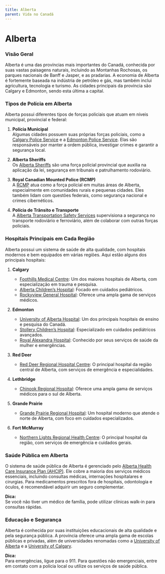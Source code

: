 ```yaml
---
title: Alberta
parent: Vida no Canadá
---
```


# Alberta

### Visão Geral

Alberta é uma das províncias mais importantes do Canadá, conhecida por suas vastas paisagens naturais, incluindo as Montanhas Rochosas, os parques nacionais de Banff e Jasper, e as pradarias. A economia de Alberta é fortemente baseada na indústria de petróleo e gás, mas também inclui agricultura, tecnologia e turismo. As cidades principais da província são Calgary e Edmonton, sendo esta última a capital.

### Tipos de Polícia em Alberta

Alberta possui diferentes tipos de forças policiais que atuam em níveis municipal, provincial e federal:

1. **Polícia Municipal**  
    Algumas cidades possuem suas próprias forças policiais, como a [Calgary Police Service](https://www.calgary.ca/cps.html) e a [Edmonton Police Service](https://www.edmontonpolice.ca). Elas são responsáveis por manter a ordem pública, investigar crimes e garantir a segurança local.

2. **Alberta Sheriffs**  
    Os [Alberta Sheriffs](https://www.alberta.ca/sheriff-services.aspx) são uma força policial provincial que auxilia na aplicação da lei, segurança em tribunais e patrulhamento rodoviário.

3. **Royal Canadian Mounted Police (RCMP)**  
    A [RCMP](https://www.rcmp-grc.gc.ca) atua como a força policial em muitas áreas de Alberta, especialmente em comunidades rurais e pequenas cidades. Eles também lidam com questões federais, como segurança nacional e crimes cibernéticos.

4. **Polícia de Trânsito e Transporte**  
    A [Alberta Transportation Safety Services](https://www.alberta.ca/transportation.aspx) supervisiona a segurança no transporte rodoviário e ferroviário, além de colaborar com outras forças policiais.

### Hospitais Principais em Cada Região

Alberta possui um sistema de saúde de alta qualidade, com hospitais modernos e bem equipados em várias regiões. Aqui estão alguns dos principais hospitais:

1. **Calgary**  
    - [Foothills Medical Centre](https://www.albertahealthservices.ca): Um dos maiores hospitais de Alberta, com especialização em trauma e pesquisa.  
    - [Alberta Children’s Hospital](https://www.albertahealthservices.ca): Focado em cuidados pediátricos.  
    - [Rockyview General Hospital](https://www.albertahealthservices.ca): Oferece uma ampla gama de serviços médicos.

2. **Edmonton**  
    - [University of Alberta Hospital](https://www.albertahealthservices.ca): Um dos principais hospitais de ensino e pesquisa do Canadá.  
    - [Stollery Children’s Hospital](https://www.albertahealthservices.ca): Especializado em cuidados pediátricos avançados.  
    - [Royal Alexandra Hospital](https://www.albertahealthservices.ca): Conhecido por seus serviços de saúde da mulher e emergências.

3. **Red Deer**  
    - [Red Deer Regional Hospital Centre](https://www.albertahealthservices.ca): O principal hospital da região central de Alberta, com serviços de emergência e especialidades.

4. **Lethbridge**  
    - [Chinook Regional Hospital](https://www.albertahealthservices.ca): Oferece uma ampla gama de serviços médicos para o sul de Alberta.

5. **Grande Prairie**  
    - [Grande Prairie Regional Hospital](https://www.albertahealthservices.ca): Um hospital moderno que atende o norte de Alberta, com foco em cuidados especializados.

6. **Fort McMurray**  
    - [Northern Lights Regional Health Centre](https://www.albertahealthservices.ca): O principal hospital da região, com serviços de emergência e cuidados gerais.

### Saúde Pública em Alberta

O sistema de saúde pública de Alberta é gerenciado pelo [Alberta Health Care Insurance Plan (AHCIP)](https://www.alberta.ca/ahcip.aspx). Ele cobre a maioria dos serviços médicos essenciais, incluindo consultas médicas, internações hospitalares e cirurgias. Para medicamentos prescritos fora de hospitais, odontologia e óculos, é recomendável adquirir um seguro complementar.

**Dica:**  
Se você não tiver um médico de família, pode utilizar clínicas walk-in para consultas rápidas.

### Educação e Segurança

Alberta é conhecida por suas instituições educacionais de alta qualidade e pela segurança pública. A província oferece uma ampla gama de escolas públicas e privadas, além de universidades renomadas como a [University of Alberta](https://www.ualberta.ca) e a [University of Calgary](https://www.ucalgary.ca).

**Dica:**  
Para emergências, ligue para o 911. Para questões não emergenciais, entre em contato com a polícia local ou utilize os serviços de saúde pública.
